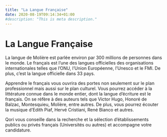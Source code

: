 ```yaml
---
title: "La Langue Française"
date: 2020-08-19T09:14:34+01:00
#description: "This is meta description."
---
```

# La Langue Française
La langue de Molière est parlée environ par 300 millions de personnes dans le monde. Le français est l’une des langues officielles des organisations internationales telles que l’ONU, l’Union Européenne, l’Unesco et le FMI. De plus, c’est la langue officielle dans 33 pays. 

Apprendre le français vous ouvrira des portes non seulement sur le plan professionnel mais aussi sur le plan culturel. Vous pourrez accéder à la littérature connue dans le monde entier, dont la langue d’écriture est le français. On se réfère à des auteurs tels que Victor Hugo, Honoré de Balzac, Montesquieu, Molière, entre autres. De plus, vous pourrez écouter la musique d’Edith Piaf, Hervé Cristiani, René Bianco et autres.

Qori vous conseille dans la recherche et la sélection d’établissements publics ou privés français (Universités ou autres) et accompagne votre candidature. 
